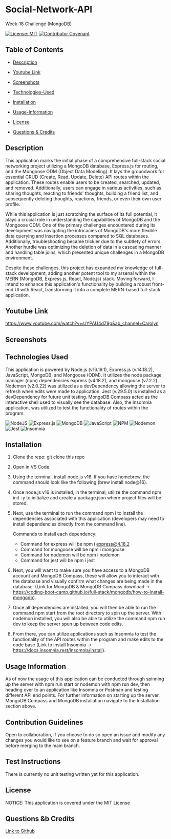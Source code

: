 # Social-Network-API

Week-18 Challenge (MongoDB)

[![License: MIT](https://img.shields.io/badge/License-MIT-yellow.svg)](https://opensource.org/licenses/MIT) [![Contributor Covenant](https://img.shields.io/badge/Contributor%20Covenant-2.1-4baaaa.svg)](code_of_conduct.md)

## Table of Contents

- [Description](#description)

- [Youtube Link](#youtube-link)

- [Screenshots](#screenshots)

- [Technologies-Used](#technologies-used)

- [Installation](#installation)

- [Usage-Information](#usage-information)

- [License](#license)

- [Questions & Credits](#questions)

## Description

This application marks the initial phase of a comprehensive full-stack social networking project utilizing a MongoDB database, Express.js for routing, and the Mongoose ODM (Object Data Modeling). It lays the groundwork for essential CRUD (Create, Read, Update, Delete) API routes within the application. These routes enable users to be created, searched, updated, and removed. Additionally, users can engage in various activities, such as sharing thoughts, reacting to friends' thoughts, building a friend list, and subsequently deleting thoughts, reactions, friends, or even their own user profile.

While this application is just scratching the surface of its full potential, it plays a crucial role in understanding the capabilities of MongoDB and the Mongoose ODM. One of the primary challenges encountered during its development was navigating the intricacies of MongoDB's more flexible data querying and insertion processes compared to SQL databases. Additionally, troubleshooting became trickier due to the subtlety of errors. Another hurdle was optimizing the deletion of data in a cascading manner and handling table joins, which presented unique challenges in a MongoDB environment.

Despite these challenges, this project has expanded my knowledge of full-stack development, adding another potent tool to my arsenal within the MERN (MongoDB, Express.js, React, Node.js) stack. Moving forward, I intend to enhance this application's functionality by building a robust front-end UI with React, transforming it into a complete MERN-based full-stack application.

## Youtube Link

https://www.youtube.com/watch?v=srYPAU4dZ9g&ab_channel=Carolyn

## Screenshots

## Technologies Used

This application is powered by Node.js (v16.19.1), Express.js (v.14.18.2), JavaScript, MongoDB, and Mongoose (ODM). It utilizes the node package manager (npm) dependencies express (v4.18.2), and mongoose (v7.2.2). Nodemon (v2.0.22) was utilized as a devDependency allowing the server to refresh when edits were made to application. Jest (v.29.5.0) is installed as a devDependency for future unit testing. MongoDB Compass acted as the interactive shell used to visually see the database. Also, the Insomnia application, was utilized to test the functionality of routes within the program.

![NodeJS](https://img.shields.io/badge/node.js-6DA55F?style=for-the-badge&logo=node.js&logoColor=white)
![Express.js](https://img.shields.io/badge/express.js-%23404d59.svg?style=for-the-badge&logo=express&logoColor=%2361DAFB)
![MongoDB](https://img.shields.io/badge/MongoDB-%234ea94b.svg?style=for-the-badge&logo=mongodb&logoColor=white)
![JavaScript](https://img.shields.io/badge/javascript-%23323330.svg?style=for-the-badge&logo=javascript&logoColor=%23F7DF1E)
![NPM](https://img.shields.io/badge/NPM-%23CB3837.svg?style=for-the-badge&logo=npm&logoColor=white)
![Nodemon](https://img.shields.io/badge/NODEMON-%23323330.svg?style=for-the-badge&logo=nodemon&logoColor=%BBDEAD)
![Jest](https://img.shields.io/badge/-jest-%23C21325?style=for-the-badge&logo=jest&logoColor=white)
![Insomnia](https://img.shields.io/badge/Insomnia-black?style=for-the-badge&logo=insomnia&logoColor=5849BE)

## Installation

1. Clone the repo:
   git clone this repo

2. Open in VS Code. 

3. Using the terminal, install node.js v16. If you have homebrew, the command should look like the following (brew install node@16).

4. Once node.js v16 is installed, in the terminal, utilize the command npm init -y to initialize and create a package.json where project files will be stored.

5. Next, use the terminal to run the command npm i to install the dependencies associated with this application (developers may need to install dependencies directly from the command line).

   Commands to install each dependency:
   - Command for express will be npm i express@4.18.2
   - Command for mongoose will be npm i mongoose
   - Command for nodemon will be npm i nodemon
   - Command for jest will be npm i jest

6. Next, you will want to make sure you have access to a MongoDB account and MongoDB Compass, these will allow you to interact with the database and visually confirm what changes are being made in the database. (Link for MongoDB & MongoDB Compass download -> https://coding-boot-camp.github.io/full-stack/mongodb/how-to-install-mongodb).

7. Once all dependencies are installed, you will then be able to run the command npm start from the root directory to spin up the server. With nodemon installed, you will also be able to utilize the command npm run dev to keep the server spun up between code edits.

8. From there, you can utilize applications such as Insomnia to test the functionality of the API routes within the program and make edits to the code base (Link to install Insomnia -> https://docs.insomnia.rest/insomnia/install).

## Usage Information

As of now the usage of this application can be conducted through spinning up the server with npm run start or nodemon with npm run dev, then heading over to an application like Insomnia or Postman and testing different API end points. For further information on starting up the server, MongoDB Compass and MongoDB installation navigate to the Installation section above.

## Contribution Guidelines

Open to collaboration, if you choose to do so open an issue and modify any changes you would like to see on a feature branch and wait for approval before merging to the main branch.

## Test Instructions

There is currently no unit testing written yet for this application.

## License

NOTICE: This application is covered under the MIT License

## Questions &b Credits

[Link to Github](https://github.com/carolynlupi)
